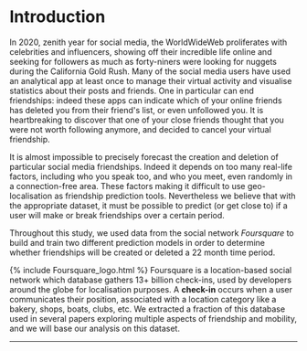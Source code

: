 # Introduction

In 2020, zenith year for social media, the WorldWideWeb proliferates with celebrities and influencers, showing off their incredible life online and seeking for followers as much as forty-niners were looking for nuggets during the California Gold Rush. Many of the social media users have used an analytical app at least once to manage their virtual activity and visualise statistics about their posts and friends. One in particular can end friendships: indeed these apps can indicate which of your online friends has deleted you from their friend's list, or even unfollowed you. It is heartbreaking to discover that one of your close friends thought that you were not worth following anymore, and decided to cancel your virtual friendship.


It is almost impossible to precisely forecast the creation and deletion of particular social media friendships. Indeed it depends on too many real-life factors, including who you speak too, and who you meet, even randomly in a connection-free area. These factors making it difficult to use geo-localisation as friendship prediction tools. Nevertheless we believe that with the appropriate dataset, it must be possible to predict (or get close to) if a user will make or break friendships over a certain period.

Throughout this study, we used data from the social network *Foursquare* to build and train two different prediction models in order to determine whether friendships will be created or deleted a 22 month time period.

{% include Foursquare_logo.html %}
Foursquare is a location-based social network which database gathers 13+ billion check-ins, used by developers around the globe for localisation purposes. A **check-in** occurs when a user communicates their position, associated with a location category like a bakery, shops, boats, clubs, etc. We extracted a fraction of this database used in several papers exploring multiple aspects of friendship and mobility, and we will base our analysis on this dataset.

---
